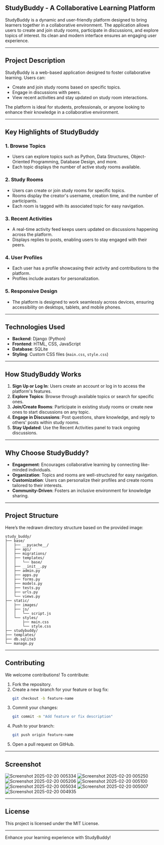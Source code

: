 ## StudyBuddy - A Collaborative Learning Platform

StudyBuddy is a dynamic and user-friendly platform designed to bring learners together in a collaborative environment. The application allows users to create and join study rooms, participate in discussions, and explore topics of interest. Its clean and modern interface ensures an engaging user experience.

---

## Project Description

StudyBuddy is a web-based application designed to foster collaborative learning. Users can:
- Create and join study rooms based on specific topics.
- Engage in discussions with peers.
- View recent activities and stay updated on study room interactions.

The platform is ideal for students, professionals, or anyone looking to enhance their knowledge in a collaborative environment.

---

## Key Highlights of StudyBuddy

### 1. **Browse Topics**
   - Users can explore topics such as Python, Data Structures, Object-Oriented Programming, Database Design, and more.
   - Each topic displays the number of active study rooms available.

### 2. **Study Rooms**
   - Users can create or join study rooms for specific topics.
   - Rooms display the creator's username, creation time, and the number of participants.
   - Each room is tagged with its associated topic for easy navigation.

### 3. **Recent Activities**
   - A real-time activity feed keeps users updated on discussions happening across the platform.
   - Displays replies to posts, enabling users to stay engaged with their peers.

### 4. **User Profiles**
   - Each user has a profile showcasing their activity and contributions to the platform.
   - Profiles include avatars for personalization.

### 5. **Responsive Design**
   - The platform is designed to work seamlessly across devices, ensuring accessibility on desktops, tablets, and mobile phones.

---

## Technologies Used

- **Backend**: Django (Python)
- **Frontend**: HTML, CSS, JavaScript
- **Database**: SQLite
- **Styling**: Custom CSS files (`main.css`, `style.css`)

---

## How StudyBuddy Works

1. **Sign Up or Log In**: Users create an account or log in to access the platform's features.
2. **Explore Topics**: Browse through available topics or search for specific ones.
3. **Join/Create Rooms**: Participate in existing study rooms or create new ones to start discussions on any topic.
4. **Engage in Discussions**: Post questions, share knowledge, and reply to others' posts within study rooms.
5. **Stay Updated**: Use the Recent Activities panel to track ongoing discussions.

---

## Why Choose StudyBuddy?

- **Engagement**: Encourages collaborative learning by connecting like-minded individuals.
- **Organization**: Topics and rooms are well-structured for easy navigation.
- **Customization**: Users can personalize their profiles and create rooms tailored to their interests.
- **Community-Driven**: Fosters an inclusive environment for knowledge sharing.

---

## Project Structure

Here’s the redrawn directory structure based on the provided image:

```
study_buddy/
├── base/
│   ├── __pycache__/
│   ├── api/
│   ├── migrations/
│   ├── templates/
│   │   └── base/
│   ├── __init__.py
│   ├── admin.py
│   ├── apps.py
│   ├── forms.py
│   ├── models.py
│   ├── tests.py
│   ├── urls.py
│   └── views.py
├── static/
│   ├── images/
│   ├── js/
│   │   └── script.js
│   └── styles/
│       ├── main.css
│       └── style.css
├── studybuddy/
├── templates/
├── db.sqlite3
└── manage.py
```
---



## Contributing

We welcome contributions! To contribute:

1. Fork the repository.
2. Create a new branch for your feature or bug fix:
   ```bash
   git checkout -b feature-name
   ```
3. Commit your changes:
   ```bash
   git commit -m "Add feature or fix description"
   ```
4. Push to your branch:
   ```bash
   git push origin feature-name
   ```
5. Open a pull request on GitHub.

---



## Screenshot
![Screenshot 2025-02-20 005334](https://github.com/user-attachments/assets/9d93f48d-d3a2-4f80-8e4b-19affb752fbb)
![Screenshot 2025-02-20 005250](https://github.com/user-attachments/assets/4cc3228d-d3cf-4fe9-b0a1-6af849a3818a)
![Screenshot 2025-02-20 005206](https://github.com/user-attachments/assets/e680f74e-78e0-48e6-9cc2-efafd8fff409)
![Screenshot 2025-02-20 005100](https://github.com/user-attachments/assets/ec988217-157e-488f-8be3-6c353a900ee3)
![Screenshot 2025-02-20 005034](https://github.com/user-attachments/assets/9635d181-6e8a-4965-8614-7f7eceb1f167)
![Screenshot 2025-02-20 005007](https://github.com/user-attachments/assets/e8c00554-3888-45d3-946b-104442816767)
![Screenshot 2025-02-20 004935](https://github.com/user-attachments/assets/cea3b7a7-72c5-4972-bc80-2a81bde99ecb)

---
## License

This project is licensed under the MIT License.

---
Enhance your learning experience with StudyBuddy!

